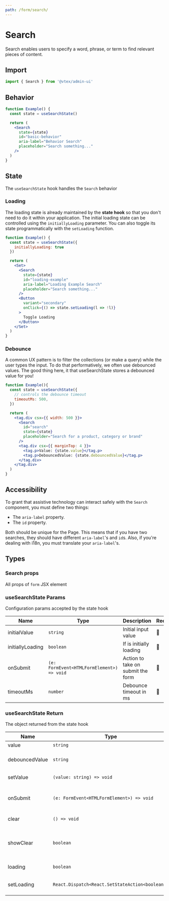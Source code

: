 ```yaml
---
path: /form/search/
---
```


# Search

Search enables users to specify a word, phrase, or term to find relevant pieces of content.

## Import

```jsx isStatic
import { Search } from '@vtex/admin-ui'
```

## Behavior

```jsx
function Example() {
  const state = useSearchState()

  return (
    <Search
      state={state}
      id="basic-behavior"
      aria-label="Behavior Search"
      placeholder="Search something..."
    />
  )
}
```

## State

The `useSearchState` hook handles the `Search` behavior

### Loading

The loading state is already maintained by the **state hook** so that you don't need to do it within your application. The initial loading state can be controlled using the `initiallyLoading` parameter. You can also toggle its state programmatically with the `setLoading` function.

```jsx
function Example() {
  const state = useSearchState({
    initiallyLoading: true
  })

  return (
    <Set>
      <Search
        state={state}
        id="loading-example"
        aria-label="Loading Example Search"
        placeholder="Search something..."
      />
      <Button 
        variant="secondary"
        onClick={() => state.setLoading(l => !l)}
      >
        Toggle Loading
      </Button>
    </Set>
  )
}
```

### Debounce

A common UX pattern is to filter the collections (or make a query) while the user types the input. To do that performatively, we often use debounced values. The good thing here, it that useSearchState stores a debounced value for you!

```jsx
function Example(){
  const state = useSearchState({
    // controls the debounce timeout
    timeoutMs: 500,
  })

  return (
    <tag.div csx={{ width: 500 }}>
      <Search
        id="search"
        state={state}
        placeholder="Search for a product, category or brand"
      />
      <tag.div csx={{ marginTop: 4 }}>
        <tag.p>Value: {state.value}</tag.p>
        <tag.p>DebouncedValue: {state.debouncedValue}</tag.p>
      </tag.div>
    </tag.div>
  )
}
```

## Accessibility

To grant that assistive technology can interact safely with the `Search` component, you must define two things:

- The `aria-label` property.
- The `id` property.

Both should be unique for the Page. This means that if you have two searches, they should have different `aria-label`'s and `id`s. Also, if you're dealing with i18n, you must translate your `aria-label`'s. 

## Types

### Search props

All props of `form` JSX element

### useSearchState Params

Configuration params accepted by the state hook

| Name | Type | Description | Required | Default |
| --- | --- | --- | --- | --- |
| initialValue | `string` | Initial input value | 🚫 | `''` |
| initiallyLoading | `boolean` | If is initially loading | 🚫 | `false` |
| onSubmit | `(e: FormEvent<HTMLFormElement>) => void` | Action to take on submit the form | 🚫 | - |
| timeoutMs | `number` | Debounce timeout in ms | 🚫 | `250` |

### useSearchState Return

The object returned from the state hook

| Name | Type | Description |
| --- | --- | --- |
| value | `string` | Input value |
| debouncedValue | `string` | Input value with debouce |
| setValue | `(value: string) => void` | Sets the value state |
| onSubmit | `(e: FormEvent<HTMLFormElement>) => void` | Action to take on submit the form |
| clear | `() => void` | Clears the input value |
| showClear | `boolean` | Whether should show the clear option or not |
| loading | `boolean` | Whether is loading |
| setLoading | `React.Dispatch<React.SetStateAction<boolean>>` | Sets the loading state |